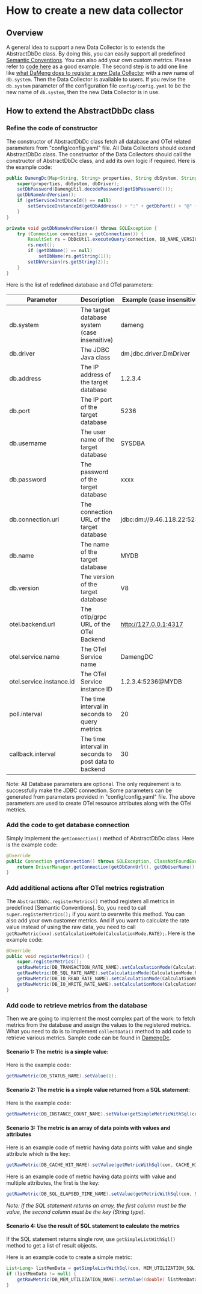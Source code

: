 # How to create a new data collector

## Overview

A general idea to support a new Data Collector is to extends the AbstractDbDc class. By doing this, you can easily support all 
predefined [Semantic Conventions](https://github.com/instana/otel-database-dc/tree/main/docs/semconv). You can also add your own custom metrics.
Please refer to [code here](https://github.com/instana/otel-database-dc/blob/main/src/main/java/com/instana/dc/rdb/impl/DamengDc.java) as a good example.
The second step is to add one line like [what DaMeng does to register a new Data Collector](https://github.com/instana/otel-database-dc/blob/main/src/main/java/com/instana/dc/rdb/impl/DbDcRegistry.java#L17) 
with a new name of `db.system`. Then the Data Collector is available to users. 
If you revise the `db.system` parameter of the configuration file `config/config.yaml` to be the new name of `db.system`,
then the new Data Collector is in use.

## How to extend the AbstractDbDc class

### Refine the code of constructor

The constructor of AbstractDbDc class fetch all database and OTel related parameters from "config/config.yaml" file. 
All Data Collectors should extend AbstractDbDc class. The constructor of the Data Collectors should call the constructor of AbstractDbDc class, 
and add its own logic if required. Here is the example code:
```java
public DamengDc(Map<String, String> properties, String dbSystem, String dbDriver) throws SQLException {
    super(properties, dbSystem, dbDriver);
    setDbPassword(DamengUtil.decodePassword(getDbPassword()));
    getDbNameAndVersion();
    if (getServiceInstanceId() == null)
        setServiceInstanceId(getDbAddress() + ":" + getDbPort() + "@" + getDbName());
    }
}

private void getDbNameAndVersion() throws SQLException {
    try (Connection connection = getConnection()) {
        ResultSet rs = DbDcUtil.executeQuery(connection, DB_NAME_VERSION_SQL);
        rs.next();
        if (getDbName() == null)
            setDbName(rs.getString(1));
        setDbVersion(rs.getString(2));
    }
}
```

Here is the list of redefined database and OTel parameters:

| Parameter                | Description                                          | Example (case insensitive) |
|--------------------------|------------------------------------------------------|----------------------------|
| db.system                | The target database system (case insensitive)        | dameng                     |  
| db.driver                | The JDBC Java class                                  | dm.jdbc.driver.DmDriver    |  
| db.address               | The IP address of the target database                | 1.2.3.4                    |  
| db.port                  | The IP port of the target database                   | 5236                       |  
| db.username              | The user name of the target database                 | SYSDBA                     |  
| db.password              | The password of the target database                  | xxxx                       |  
| db.connection.url        | The connection URL of the target database            | jdbc:dm://9.46.118.22:5236 |  
| db.name                  | The name of the target database                      | MYDB                       |  
| db.version               | The version of the target database                   | V8                         |  
| otel.backend.url         | The otlp/grpc URL of the OTel Backend                | http://127.0.0.1:4317      |  
| otel.service.name        | The OTel Service name                                | DamengDC                   |  
| otel.service.instance.id | The OTel Service instance ID                         | 1.2.3.4:5236@MYDB          |  
| poll.interval            | The time interval in seconds to query metrics        | 20                         |  
| callback.interval        | The time interval in seconds to post data to backend | 30                         |  

Note: All Database parameters are optional. The only requirement is to successfully make the JDBC connection. 
Some parameters can be generated from parameters provided in "config/config.yaml" file. 
The above parameters are used to create OTel resource attributes along with the OTel metrics.   

### Add the code to get database connection

Simply implement the `getConnection()` method of AbstractDbDc class. Here is the example code:
```java
@Override
public Connection getConnection() throws SQLException, ClassNotFoundException {
    return DriverManager.getConnection(getDbConnUrl(), getDbUserName(), getDbPassword());
}
```

### Add additional actions after OTel metrics registration

The `AbstractDbDc.registerMetrics()` method registers all metrics in predefined [Semantic Conventions]. So, you need to call 
`super.registerMetrics();` if you want to overwrite this method.
You can also add your own customer metrics. And if you want to calculate the rate value instead of using the raw data, 
you need to call `getRawMetric(xxx).setCalculationMode(CalculationMode.RATE);`.
Here is the example code:
```java
@Override
public void registerMetrics() {
    super.registerMetrics();
    getRawMetric(DB_TRANSACTION_RATE_NAME).setCalculationMode(CalculationMode.RATE);
    getRawMetric(DB_SQL_RATE_NAME).setCalculationMode(CalculationMode.RATE);
    getRawMetric(DB_IO_READ_RATE_NAME).setCalculationMode(CalculationMode.RATE);
    getRawMetric(DB_IO_WRITE_RATE_NAME).setCalculationMode(CalculationMode.RATE);
}
```

### Add code to retrieve metrics from the database

Then we are going to implement the most complex part of the work: to fetch metrics from the database and assign the values to the registered metrics.
What you need to do is to implement `collectData()` method to add code to retrieve various metrics. Sample code can be found in [DamengDc](https://github.com/instana/otel-database-dc/blob/main/src/main/java/com/instana/dc/rdb/impl/DamengDc.java).

#### Scenario 1: The metric is a simple value:

Here is the example code:
```java
getRawMetric(DB_STATUS_NAME).setValue(1);
```

#### Scenario 2: The metric is a simple value returned from a SQL statement:

Here is the example code:
```java
getRawMetric(DB_INSTANCE_COUNT_NAME).setValue(getSimpleMetricWithSql(con, INSTANCE_COUNT_SQL));
```

#### Scenario 3: The metric is an array of data points with values and attributes 

Here is an example code of metric having data points with value and single attribute which is the key:
```java
getRawMetric(DB_CACHE_HIT_NAME).setValue(getMetricWithSql(con, CACHE_HIT_SQL, DB_CACHE_HIT_KEY));
```

Here is an example code of metric having data points with value and multiple attributes, the first is the key:
```java
getRawMetric(DB_SQL_ELAPSED_TIME_NAME).setValue(getMetricWithSql(con, SQL_ELAPSED_TIME_SQL, DB_SQL_ELAPSED_TIME_KEY, SQL_TEXT.getKey()));
```

*Note: If the SQL statement returns an array, the first column must be the value, the second column must be the key (String type).* 

#### Scenario 4: Use the result of SQL statement to calculate the metrics

If the SQL statement returns single row, use `getSimpleListWithSql()` method to get a list of result objects.

Here is an example code to create a simple metric:
```java
List<Long> listMemData = getSimpleListWithSql(con, MEM_UTILIZATION_SQL);
if (listMemData != null) {
    getRawMetric(DB_MEM_UTILIZATION_NAME).setValue((double) listMemData.get(0) / listMemData.get(1));
}
```

